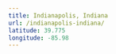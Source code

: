 ```yaml
---
title: Indianapolis, Indiana
url: /indianapolis-indiana/
latitude: 39.775
longitude: -85.98
---
```

